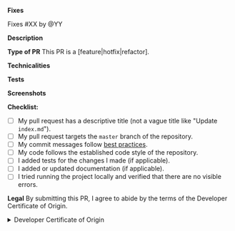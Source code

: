 **Fixes**
<!-- If PR only partly solves the issue, replace 'Fixes' below with 'Partially addresses' -->
Fixes #XX by @YY

**Description**
<!-- A clear and concise description of what the pull request does. -->

**Type of PR** 
This PR is a [feature|hotfix|refactor].

**Technicalities**
<!-- Notable technical details about the implementation. -->

**Tests**
<!-- Steps for the reviewer to verify that this PR fixes the problem. -->

**Screenshots**
<!-- If applicable, add screenshots to show the problem and the solution. -->

**Checklist:**
<!-- Replace  the [ ] with [x] to check the boxes --> 
- [ ] My pull request has a descriptive title (not a vague title like "Update `index.md`").
- [ ] My pull request targets the `master` branch of the repository.
- [ ] My commit messages follow [best practices][best_practices].
- [ ] My code follows the established code style of the repository.
- [ ] I added tests for the changes I made (if applicable).
- [ ] I added or updated documentation (if applicable).
- [ ] I tried running the project locally and verified that there are no visible errors.

[best_practices]:https://gist.github.com/robertpainsi/b632364184e70900af4ab688decf6f53

**Legal**
By submitting this PR, I agree to abide by the terms of the Developer 
Certificate of Origin.

<details>
<summary>Developer Certificate of Origin</summary>

Developer Certificate of Origin<br>
Version 1.1

Copyright (C) 2004, 2006 The Linux Foundation and its contributors.<br>
1 Letterman Drive<br>
Suite D4700<br>
San Francisco, CA, 94129

Everyone is permitted to copy and distribute verbatim copies of this
license document, but changing it is not allowed.

Developer's Certificate of Origin 1.1

By making a contribution to this project, I certify that:

(a) The contribution was created in whole or in part by me and I
    have the right to submit it under the open source license
    indicated in the file; or

(b) The contribution is based upon previous work that, to the best
    of my knowledge, is covered under an appropriate open source
    license and I have the right under that license to submit that
    work with modifications, whether created in whole or in part
    by me, under the same open source license (unless I am
    permitted to submit under a different license), as indicated
    in the file; or

(c) The contribution was provided directly to me by some other
    person who certified (a), (b) or (c) and I have not modified
    it.

(d) I understand and agree that this project and the contribution
    are public and that a record of the contribution (including all
    personal information I submit with it, including my sign-off) is
    maintained indefinitely and may be redistributed consistent with
    this project or the open source license(s) involved.
</details>
